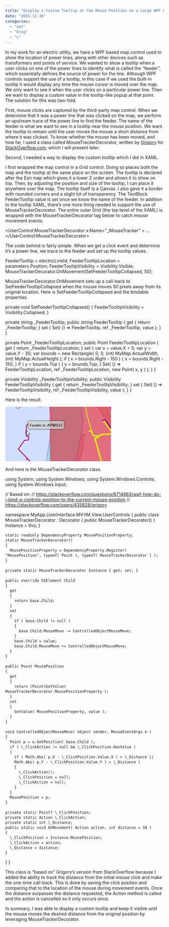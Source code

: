 ```yaml
---
title: "Display a Custom Tooltip at the Mouse Position on a Large WPF Control"
date: "2015-12-16"
categories: 
  - "net"
  - "blog"
  - "c"
---
```


In my work for an electric utility, we have a WPF based map control used to show the location of power lines, along with other devices such as transformers and points of service. We wanted to show a tooltip when a user clicks on one of the power lines to identify what is called the “feeder”, which essentially defines the source of power for the line. Although WPF controls support the use of a tooltip, in this case if we used the built-in tooltip it would display any time the mouse cursor is moved over the map. We only want to see it when the user clicks on a particular power line. Then we want to display a custom value in the tooltip-like popup at that point. The solution for this was two-fold.

First, mouse clicks are captured by the third-party map control. When we determine that it was a power line that was clicked on the map, we perform an upstream trace of the power line to find the feeder. The name of the feeder is what we want to see in a tooltip near the mouse position. We want the tooltip to remain until the user moves the mouse a short distance from where it was clicked. To know whether the mouse has been moved, and how far, I used a class called MouseTrackerDecorator, written by [Grigory](https://stackoverflow.com/users/435828/grigory) for [StackOverflow.com](https://stackoverflow.com/questions/6714663/wpf-how-do-i-bind-a-controls-position-to-the-current-mouse-position), which I will present later.

Second, I needed a way to display the custom tooltip which I did in XAML.

<Grid>
  <Esri:MapView x:Name="\_MyMapView" Map="{Binding Map}" Editor="{Binding Editor}"
          Map:MapViewService.MapView="{Binding MapViewService}" Cursor ="{Binding MapCursor}" >
    <!-- Remainder of Esri XAML removed -->
  </Esri:MapView>
  <Canvas Visibility="{Binding FeederTooltipVisibility}">
    <Border BorderBrush="Black" BorderThickness="1" CornerRadius="5" Background="LightGray" Opacity=".75"
        Canvas.Left="{Binding FeederTooltipLocation.X}"
        Canvas.Top="{Binding FeederTooltipLocation.Y}">
      <TextBlock Margin="5" FontWeight="Bold" Text="{Binding FeederTooltip, StringFormat='Feeder is {0}'}" />
    </Border>
  </Canvas>
</Grid>

I first wrapped the map control in a Grid control. Doing so places both the map and the tooltip at the same place on the screen. The tooltip is declared after the Esri map which gives it a lower Z order and allows it to show on top. Then, by adjusting the position and size of the tooltip, I can place it anywhere over the map. The tooltip itself is a Canvas. I also gave it a border with rounded corners and a slight bit of transparency. The TextBlock FeederTooltip value is set once we know the name of the feeder. In addition to the tooltip XAML, there’s one more thing needed to support the use of MouseTrackerDecorator. The entire outer Grid (the top level of the XAML) is wrapped with the MouseTrackerDecorator tag below to catch mouse movement events.

<UserControl:MouseTrackerDecorator x:Name="\_MouseTracker" >
  ...
</UserControl:MouseTrackerDecorator>

The code behind is fairly simple. When we get a click event and determine it’s a power line, we trace to the feeder and set up the tooltip values.

FeederTooltip = electricLineId;
FeederTooltipLocation = parameters.Position;
FeederTooltipVisibility = Visibility.Visible;
MouseTrackerDecorator.OnMovement(SetFeederTooltipCollapsed, 50);

MouseTrackerDecorator.OnMovement sets up a call-back to SetFeederTooltipCollapsed when the mouse moves 50 pixels away from its original location. Here is SetFeederTooltipCollapsed and the bindable properties.

private void SetFeederTooltipCollapsed()
{
  FeederTooltipVisibility = Visibility.Collapsed;
}

private string \_FeederTooltip;
public string FeederTooltip
{
  get { return \_FeederTooltip; }
  set { Set( () => FeederTooltip, ref \_FeederTooltip, value ); }
}

private Point \_FeederTooltipLocation;
public Point FeederTooltipLocation
{
  get { return \_FeederTooltipLocation; }
  set
  {
    var x = value.X + 5;
    var y = value.Y - 30;
    var bounds = new Rectangle( 0, 0, (int) MyMap.ActualWidth, (int) MyMap.ActualHeight );
    if ( x > bounds.Right - 150 )
    {
      x = bounds.Right - 150;
    }
    if ( y < bounds.Top )
    {
      y = bounds.Top;
    }
    Set( () => FeederTooltipLocation, ref \_FeederTooltipLocation, new Point( x, y ) );
  }
}

private Visibility \_FeederTooltipVisibility;
public Visibility FeederTooltipVisibility
{
  get { return \_FeederTooltipVisibility; }
  set { Set( () => FeederTooltipVisibility, ref \_FeederTooltipVisibility, value ); }
}

Here is the result.

[![custom_tooltip_mouse_position_WPF](images/custom_tooltip_mouse_position_WPF.png)](/wp-content/uploads/2015/12/custom_tooltip_mouse_position_WPF.png)

And here is the MouseTrackerDecorator class.

using System;
using System.Windows;
using System.Windows.Controls;
using System.Windows.Input;

// Based on:
// https://stackoverflow.com/questions/6714663/wpf-how-do-i-bind-a-controls-position-to-the-current-mouse-position
// https://stackoverflow.com/users/435828/grigory

namespace MyApp.UserInterface.MVVM.View.UserControls
{
  public class MouseTrackerDecorator : Decorator
  {
    public MouseTrackerDecorator()
    {
      Instance = this;
    }

    static readonly DependencyProperty MousePositionProperty;
    static MouseTrackerDecorator()
    {
      MousePositionProperty = DependencyProperty.Register( "MousePosition", typeof( Point ), typeof( MouseTrackerDecorator ) );
    }

    private static MouseTrackerDecorator Instance { get; set; }

    public override UIElement Child
    {
      get
      {
        return base.Child;
      }
      set
      {
        if ( base.Child != null )
        {
          base.Child.MouseMove -= ControlledObjectMouseMove;
        }
        base.Child = value;
        base.Child.MouseMove += ControlledObjectMouseMove;
      }
    }

    public Point MousePosition
    {
      get
      {
        return (Point)GetValue( MouseTrackerDecorator.MousePositionProperty );
      }
      set
      {
        SetValue( MousePositionProperty, value );
      }
    }

    void ControlledObjectMouseMove( object sender, MouseEventArgs e )
    {
      Point p = e.GetPosition( base.Child );
      if ( \_ClickAction != null && \_ClickPosition.HasValue )
      {
        if ( Math.Abs( p.X - \_ClickPosition.Value.X ) > \_Distance ||
        Math.Abs( p.Y - \_ClickPosition.Value.Y ) > \_Distance )
        {
          \_ClickAction();
          \_ClickPosition = null;
          \_ClickAction = null;
        }
      }
      MousePosition = p;
    }

    private static Point? \_ClickPosition;
    private static Action \_ClickAction;
    private static int \_Distance;
    public static void OnMovement( Action action, int distance = 10 )
    {
      \_ClickPosition = Instance.MousePosition;
      \_ClickAction = action;
      \_Distance = distance;
    }
  }
}
﻿

This class is “based on” Grigory’s version from StackOverflow because I added the ability to track the distance from the initial mouse click and make the one-time call-back. This is done by saving the click position and comparing that to the location of the mouse during movement events. Once the distance surpasses the distance requested, the Action method is called and the action is cancelled so it only occurs once.

In summary, I was able to display a custom tooltip and keep it visible until the mouse moves the desired distance from the original position by leveraging MouseTrackerDecorator.
